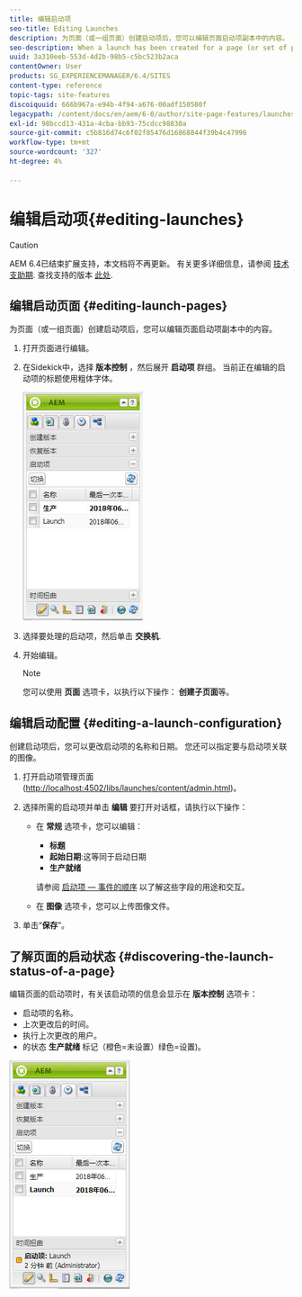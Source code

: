 ```yaml
---
title: 编辑启动项
seo-title: Editing Launches
description: 为页面（或一组页面）创建启动项后，您可以编辑页面启动项副本中的内容。
seo-description: When a launch has been created for a page (or set of pages) you can edit the content in the launch copy of the page(s).
uuid: 3a310eeb-553d-4d2b-98b5-c5bc523b2aca
contentOwner: User
products: SG_EXPERIENCEMANAGER/6.4/SITES
content-type: reference
topic-tags: site-features
discoiquuid: 666b967a-e94b-4f94-a676-00adf150580f
legacypath: /content/docs/en/aem/6-0/author/site-page-features/launches
exl-id: 98bccd13-431a-4cba-bb93-75cdcc98830a
source-git-commit: c5b816d74c6f02f85476d16868844f39b4c47996
workflow-type: tm+mt
source-wordcount: '327'
ht-degree: 4%

---
```


# 编辑启动项{#editing-launches}

>[!CAUTION]
>
>AEM 6.4已结束扩展支持，本文档将不再更新。 有关更多详细信息，请参阅 [技术支助期](https://helpx.adobe.com/cn/support/programs/eol-matrix.html). 查找支持的版本 [此处](https://experienceleague.adobe.com/docs/).

## 编辑启动页面 {#editing-launch-pages}

为页面（或一组页面）创建启动项后，您可以编辑页面启动项副本中的内容。

1. 打开页面进行编辑。
1. 在Sidekick中，选择 **版本控制** ，然后展开 **启动项** 群组。 当前正在编辑的启动项的标题使用粗体字体。

   ![chlimage_1-13](assets/chlimage_1-13.jpeg)

1. 选择要处理的启动项，然后单击 **交换机**.
1. 开始编辑。

   >[!NOTE]
   >
   >您可以使用 **页面** 选项卡，以执行以下操作： **创建子页面**&#x200B;等。

## 编辑启动配置 {#editing-a-launch-configuration}

创建启动项后，您可以更改启动项的名称和日期。 您还可以指定要与启动项关联的图像。

1. 打开启动项管理页面([http://localhost:4502/libs/launches/content/admin.html](http://localhost:4502/libs/launches/content/admin.html))。

1. 选择所需的启动项并单击 **编辑** 要打开对话框，请执行以下操作：

   * 在 **常规** 选项卡，您可以编辑：

      * **标题**
      * **起始日期**:这等同于启动日期
      * **生产就绪**

      请参阅 [启动项 — 事件的顺序](/help/sites-authoring/launches.md#launches-the-order-of-events) 以了解这些字段的用途和交互。

   * 在 **图像** 选项卡，您可以上传图像文件。


1. 单击“**保存**”。

## 了解页面的启动状态 {#discovering-the-launch-status-of-a-page}

编辑页面的启动项时，有关该启动项的信息会显示在 **版本控制** 选项卡：

* 启动项的名称。
* 上次更改后的时间。
* 执行上次更改的用户。
* 的状态 **生产就绪** 标记（橙色=未设置）绿色=设置)。

![chlimage_1-186](assets/chlimage_1-186.png)
